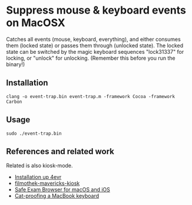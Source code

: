 # Suppress mouse & keyboard events on MacOSX

Catches all events (mouse, keyboard, everything),
and either consumes them (locked state)
or passes them through (unlocked state).
The locked state can be switched by the magic keyboard sequences
"lock31337" for locking, or "unlock" for unlocking.
(Remember this before you run the binary!)

## Installation

    clang -o event-trap.bin event-trap.m -framework Cocoa -framework Carbon

## Usage

    sudo ./event-trap.bin

## References and related work

Related is also kiosk-mode.

* [Installation up 4evr](https://github.com/laserpilot/Installation_Up_4evr)
* [filmothek-mavericks-kiosk](https://github.com/tschiemer/filmothek-kiosk-osx)
* [Safe Exam Browser for macOS and iOS](https://github.com/SafeExamBrowser/seb-mac)
* [Cat-proofing a MacBook keyboard](https://www.mackungfu.org/cat-proofing-a-macbook-keyboard)

